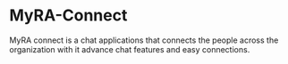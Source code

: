 # MyRA-Connect
MyRA connect is a chat applications that connects the people across the organization with it advance chat features and easy connections.
